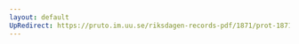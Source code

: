 ```yaml
---
layout: default
UpRedirect: https://pruto.im.uu.se/riksdagen-records-pdf/1871/prot-1871-urtima-ak--916.pdf
---
```

